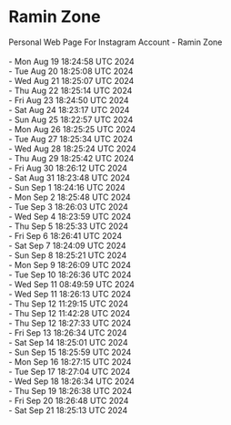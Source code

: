 # Ramin Zone

Personal Web Page For Instagram Account - Ramin Zone
<br />
<br />- Mon Aug 19 18:24:58 UTC 2024
<br />- Tue Aug 20 18:25:08 UTC 2024
<br />- Wed Aug 21 18:25:07 UTC 2024
<br />- Thu Aug 22 18:25:14 UTC 2024
<br />- Fri Aug 23 18:24:50 UTC 2024
<br />- Sat Aug 24 18:23:17 UTC 2024
<br />- Sun Aug 25 18:22:57 UTC 2024
<br />- Mon Aug 26 18:25:25 UTC 2024
<br />- Tue Aug 27 18:25:34 UTC 2024
<br />- Wed Aug 28 18:25:24 UTC 2024
<br />- Thu Aug 29 18:25:42 UTC 2024
<br />- Fri Aug 30 18:26:12 UTC 2024
<br />- Sat Aug 31 18:23:48 UTC 2024
<br />- Sun Sep  1 18:24:16 UTC 2024
<br />- Mon Sep  2 18:25:48 UTC 2024
<br />- Tue Sep  3 18:26:03 UTC 2024
<br />- Wed Sep  4 18:23:59 UTC 2024
<br />- Thu Sep  5 18:25:33 UTC 2024
<br />- Fri Sep  6 18:26:41 UTC 2024
<br />- Sat Sep  7 18:24:09 UTC 2024
<br />- Sun Sep  8 18:25:21 UTC 2024
<br />- Mon Sep  9 18:26:09 UTC 2024
<br />- Tue Sep 10 18:26:36 UTC 2024
<br />- Wed Sep 11 08:49:59 UTC 2024
<br />- Wed Sep 11 18:26:13 UTC 2024
<br />- Thu Sep 12 11:29:15 UTC 2024
<br />- Thu Sep 12 11:42:28 UTC 2024
<br />- Thu Sep 12 18:27:33 UTC 2024
<br />- Fri Sep 13 18:26:34 UTC 2024
<br />- Sat Sep 14 18:25:01 UTC 2024
<br />- Sun Sep 15 18:25:59 UTC 2024
<br />- Mon Sep 16 18:27:15 UTC 2024
<br />- Tue Sep 17 18:27:04 UTC 2024
<br />- Wed Sep 18 18:26:34 UTC 2024
<br />- Thu Sep 19 18:26:38 UTC 2024
<br />- Fri Sep 20 18:26:48 UTC 2024
<br />- Sat Sep 21 18:25:13 UTC 2024
